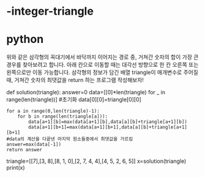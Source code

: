 # -integer-triangle
# python
위와 같은 삼각형의 꼭대기에서 바닥까지 이어지는 경로 중, 거쳐간 숫자의 합이 가장 큰 경우를 찾아보려고 합니다. 아래 칸으로 이동할 때는 대각선 방향으로 한 칸 오른쪽 또는 왼쪽으로만 이동 가능합니다. 삼각형의 정보가 담긴 배열 triangle이 매개변수로 주어질 때, 거쳐간 숫자의 최댓값을 return 하는 프로그램 작성해보자!

def solution(triangle):
    answer=0
    data=[[0]*len(triangle) for _ in range(len(triangle))] #초기화
    data[0][0]=triangle[0][0]
    
    for a in range(0,len(triangle)-1):
        for b in range(len(triangle[a])):
            data[a+1][b]=max(data[a+1][b],data[a][b]+triangle[a+1][b])
            data[a+1][b+1]=max(data[a+1][b+1],data[a][b]+triangle[a+1][b+1]     
    #data의 계산을 다끝낸 마지막 원소들중에서 최댓값을 가르킴 
    answer=max(data[-1])
    return answer
triangle=[[7],[3, 8],[8, 1, 0],[2, 7, 4, 4],[4, 5, 2, 6, 5]]
x=solution(triangle)
print(x)
